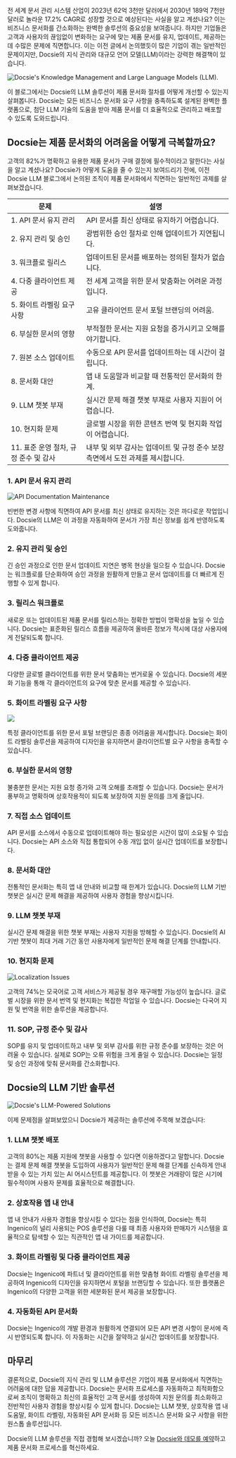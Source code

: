 전 세계 문서 관리 시스템 산업이 2023년 62억 3천만 달러에서 2030년 189억 7천만 달러로 놀라운 17.2% CAGR로 성장할 것으로 예상된다는 사실을 알고 계셨나요? 이는 비즈니스 문서화를 간소화하는 완벽한 솔루션의 중요성을 보여줍니다. 하지만 기업들은 고객과 사용자의 끊임없이 변화하는 요구에 맞는 제품 문서를 유지, 업데이트, 제공하는 데 수많은 문제에 직면합니다. 이는 이전 글에서 논의했듯이 많은 기업이 겪는 일반적인 문제이지만, Docsie의 지식 관리와 대규모 언어 모델(LLM)이라는 강력한 해결책이 있습니다.

![Docsie's Knowledge Management and Large Language Models (LLM).](https://cdn.docsie.io/workspace_PfNzfGj3YfKKtTO4T/doc_QiqgSuNoJpspcExF3/file_EMBUHXfsEYPK4mma4/image4.png)

이 블로그에서는 Docsie의 LLM 솔루션이 제품 문서화 절차를 어떻게 개선할 수 있는지 살펴봅니다. Docsie는 모든 비즈니스 문서화 요구 사항을 충족하도록 설계된 완벽한 플랫폼으로, 첨단 LLM 기술의 도움을 받아 제품 문서를 더 효율적으로 관리하고 배포할 수 있도록 도와드립니다.

## Docsie는 제품 문서화의 어려움을 어떻게 극복할까요?

고객의 82%가 명확하고 유용한 제품 문서가 구매 결정에 필수적이라고 말한다는 사실을 알고 계셨나요? Docsie가 어떻게 도움을 줄 수 있는지 보여드리기 전에, 이전 Docsie LLM 블로그에서 논의된 조직이 제품 문서화에서 직면하는 일반적인 과제를 살펴보겠습니다.

|문제|설명|
|-|-|
|1. API 문서 유지 관리|API 문서를 최신 상태로 유지하기 어렵습니다.|
|2. 유지 관리 및 승인|광범위한 승인 절차로 인해 업데이트가 지연됩니다.|
|3. 워크플로 릴리스|업데이트된 문서를 배포하는 정의된 절차가 없습니다.|
|4. 다중 클라이언트 제공|전 세계 고객을 위한 문서 맞춤화는 어려운 과정입니다.|
|5. 화이트 라벨링 요구 사항|고유 클라이언트 문서 포털 브랜딩의 어려움.|
|6. 부실한 문서의 영향|부적절한 문서는 지원 요청을 증가시키고 오해를 야기합니다.|
|7. 원본 소스 업데이트|수동으로 API 문서를 업데이트하는 데 시간이 걸립니다.|
|8. 문서화 대안|앱 내 도움말과 비교할 때 전통적인 문서화의 한계.|
|9. LLM 챗봇 부재|실시간 문제 해결 챗봇 부재로 사용자 지원이 어렵습니다.|
|10. 현지화 문제|글로벌 시장을 위한 콘텐츠 번역 및 현지화 작업이 어렵습니다.|
|11. 표준 운영 절차, 규정 준수 및 감사|내부 및 외부 감사는 업데이트 및 규정 준수 보장 측면에서 도전 과제를 제시합니다.|

### 1. API 문서 유지 관리

![API Documentation Maintenance](https://cdn.docsie.io/workspace_PfNzfGj3YfKKtTO4T/doc_QiqgSuNoJpspcExF3/file_jBoYKvUJc4jNm8vOI/image1.png)

빈번한 변경 사항에 직면하여 API 문서를 최신 상태로 유지하는 것은 까다로운 작업입니다. Docsie의 LLM은 이 과정을 자동화하여 문서가 가장 최신 정보를 쉽게 반영하도록 도와줍니다.

### 2. 유지 관리 및 승인

긴 승인 과정으로 인한 문서 업데이트 지연은 병목 현상을 일으킬 수 있습니다. Docsie는 워크플로를 단순화하여 승인 과정을 원활하게 만들고 문서 업데이트를 더 빠르게 진행할 수 있게 합니다.

### 3. 릴리스 워크플로

새로운 또는 업데이트된 제품 문서를 릴리스하는 정확한 방법이 명확성을 높일 수 있습니다. Docsie는 표준화된 릴리스 흐름을 제공하여 올바른 정보가 적시에 대상 사용자에게 전달되도록 합니다.

### 4. 다중 클라이언트 제공

다양한 글로벌 클라이언트를 위한 문서 맞춤화는 번거로울 수 있습니다. Docsie의 세분화 기능을 통해 각 클라이언트의 요구에 맞춘 문서를 제공할 수 있습니다.

### 5. 화이트 라벨링 요구 사항

![](https://cdn.docsie.io/workspace_PfNzfGj3YfKKtTO4T/doc_QiqgSuNoJpspcExF3/file_ywlLt3h9ND5GwNAMB/image3.png)

특정 클라이언트를 위한 문서 포털 브랜딩은 종종 어려움을 제시합니다. Docsie는 화이트 라벨링 솔루션을 제공하여 디자인을 유지하면서 클라이언트별 요구 사항을 충족할 수 있습니다.

### 6. 부실한 문서의 영향

불충분한 문서는 지원 요청 증가와 고객 오해를 초래할 수 있습니다. Docsie는 문서가 풍부하고 명확하며 상호작용적이 되도록 보장하여 지원 문의를 크게 줄입니다.

### 7. 직접 소스 업데이트

API 문서를 소스에서 수동으로 업데이트해야 하는 필요성은 시간이 많이 소요될 수 있습니다. Docsie는 API 소스와 직접 통합되어 수동 개입 없이 실시간 업데이트를 보장합니다.

### 8. 문서화 대안

전통적인 문서화는 특히 앱 내 안내와 비교할 때 한계가 있습니다. Docsie의 LLM 기반 챗봇은 실시간 문제 해결을 제공하여 사용자 경험을 향상시킵니다.

### 9. LLM 챗봇 부재

실시간 문제 해결을 위한 챗봇 부재는 사용자 지원을 방해할 수 있습니다. Docsie의 AI 기반 챗봇이 최대 거래 기간 동안 사용자에게 일반적인 문제 해결 단계를 안내합니다.

### 10. 현지화 문제

![Localization Issues](https://cdn.docsie.io/workspace_PfNzfGj3YfKKtTO4T/doc_QiqgSuNoJpspcExF3/file_92AkM3UbKGNjEtjuT/image5.png)

고객의 74%는 모국어로 고객 서비스가 제공될 경우 재구매할 가능성이 높습니다. 글로벌 시장을 위한 문서 번역 및 현지화는 복잡한 작업일 수 있습니다. Docsie는 다국어 지원 및 번역을 위한 솔루션을 제공합니다.

### 11. SOP, 규정 준수 및 감사

SOP를 유지 및 업데이트하고 내부 및 외부 감사를 위한 규정 준수를 보장하는 것은 어려울 수 있습니다. 실제로 SOP는 오류 위험을 크게 줄일 수 있습니다. Docsie는 일정 및 승인 과정에 맞춰 문서화를 간소화합니다.

## Docsie의 LLM 기반 솔루션

![Docsie's LLM-Powered Solutions](https://cdn.docsie.io/workspace_PfNzfGj3YfKKtTO4T/doc_QiqgSuNoJpspcExF3/file_z0IlL2EmucOQpsMD2/image2.png)

이제 문제점을 살펴보았으니 Docsie가 제공하는 솔루션에 주목해 보겠습니다:

### 1. LLM 챗봇 배포

고객의 80%는 제품 지원에 챗봇을 사용할 수 있다면 이용하겠다고 말합니다. Docsie는 결제 문제 해결 챗봇을 도입하여 사용자가 일반적인 문제 해결 단계를 신속하게 안내받을 수 있는 가치 있는 AI 어시스턴트를 제공합니다. 이 챗봇은 거래량이 많은 시기에 필수적이며 사용자 문제를 효율적으로 해결합니다.

### 2. 상호작용 앱 내 안내

앱 내 안내가 사용자 경험을 향상시킬 수 있다는 점을 인식하여, Docsie는 특히 Ingenico의 널리 사용되는 POS 솔루션을 다룰 때 최종 사용자와 판매자가 시스템을 효율적으로 탐색할 수 있는 직관적인 앱 내 가이드를 제공합니다.

### 3. 화이트 라벨링 및 다중 클라이언트 제공

Docsie는 Ingenico에 파트너 및 클라이언트를 위한 맞춤형 화이트 라벨링 솔루션을 제공하여 Ingenico의 디자인을 유지하면서 포털을 브랜딩할 수 있습니다. 또한 플랫폼은 Ingenico의 다양한 고객을 위한 세분화된 문서 제공을 보장합니다.

### 4. 자동화된 API 문서화

Docsie는 Ingenico의 개발 환경과 원활하게 연결되어 모든 API 변경 사항이 문서에 즉시 반영되도록 합니다. 이 자동화는 시간을 절약하고 실시간 업데이트를 보장합니다.

## 마무리

결론적으로, Docsie의 지식 관리 및 LLM 솔루션은 기업이 제품 문서화에서 직면하는 어려움에 대한 답을 제공합니다. Docsie는 문서화 프로세스를 자동화하고 최적화함으로써 조직이 명확하고 최신의 효율적인 고객 문서를 생성하여 지원 문의를 최소화하고 전반적인 사용자 경험을 향상시킬 수 있게 합니다. Docsie는 LLM 챗봇, 상호작용 앱 내 도움말, 화이트 라벨링, 자동화된 API 문서화 등 모든 비즈니스 문서화 요구 사항을 위한 원스톱 솔루션입니다.

Docsie의 LLM 솔루션을 직접 경험해 보시겠습니까? 오늘 [Docsie와 데모를 예약](https://www.docsie.io/)하고 제품 문서화 프로세스를 혁신하세요.